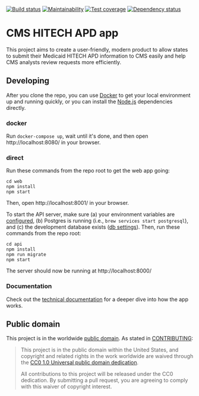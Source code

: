 [![Build status](https://img.shields.io/circleci/project/github/18F/cms-hitech-apd.svg)](https://circleci.com/gh/18F/cms-hitech-apd)
[![Maintainability](https://img.shields.io/codeclimate/maintainability/18F/cms-hitech-apd.svg)](https://codeclimate.com/github/18F/cms-hitech-apd/maintainability)
[![Test coverage](https://img.shields.io/codecov/c/github/18F/cms-hitech-apd.svg)](https://codecov.io/gh/18F/cms-hitech-apd)
[![Dependency status](https://img.shields.io/gemnasium/18F/cms-hitech-apd.svg)](https://gemnasium.com/github.com/18F/cms-hitech-apd)

# CMS HITECH APD app

This project aims to create a user-friendly, modern product to allow states to
submit their Medicaid HITECH APD information to CMS easily and help CMS analysts
review requests more efficiently.

## Developing

After you clone the repo, you can use [Docker](https://www.docker.com/) to get
your local environment up and running quickly, or you can install the
[Node.js](https://nodejs.org) dependencies directly.

### docker

Run `docker-compose up`, wait until it's done, and then open
http://localhost:8080/ in your browser.

### direct

Run these commands from the repo root to get the web app going:

```
cd web
npm install
npm start
```

Then, open http://localhost:8001/ in your browser.

To start the API server, make sure (a) your environment variables are
[configured](docs/api-configuration.md), (b) Postgres is running (i.e., `brew
services start postgresql`), and (c) the development database exists
([db settings](api/knexfile.js)). Then, run these commands from the repo root:

```
cd api
npm install
npm run migrate
npm start
```

The server should now be running at http://localhost:8000/

### Documentation

Check out the [technical documentation](docs/index.md) for a deeper dive into
how the app works.

## Public domain

This project is in the worldwide [public domain](LICENSE.md). As stated in
[CONTRIBUTING](CONTRIBUTING.md):

> This project is in the public domain within the United States, and copyright
> and related rights in the work worldwide are waived through the
> [CC0 1.0 Universal public domain dedication](https://creativecommons.org/publicdomain/zero/1.0/).
>
> All contributions to this project will be released under the CC0 dedication.
> By submitting a pull request, you are agreeing to comply with this waiver of
> copyright interest.
